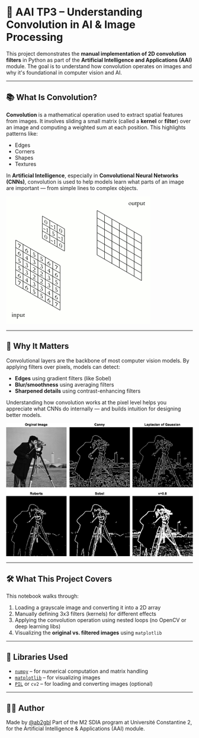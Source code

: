 # 🧠 AAI TP3 – Understanding Convolution in AI & Image Processing

This project demonstrates the **manual implementation of 2D convolution filters** in Python as part of the **Artificial Intelligence and Applications (AAI)** module. The goal is to understand how convolution operates on images and why it's foundational in computer vision and AI.

---

## 📚 What Is Convolution?

**Convolution** is a mathematical operation used to extract spatial features from images. It involves sliding a small matrix (called a **kernel** or **filter**) over an image and computing a weighted sum at each position. This highlights patterns like:
- Edges
- Corners
- Shapes
- Textures

In **Artificial Intelligence**, especially in **Convolutional Neural Networks (CNNs)**, convolution is used to help models learn what parts of an image are important — from simple lines to complex objects.

![conv](./pics/2D_Convolution_Animation.gif)

---

## 🧠 Why It Matters

Convolutional layers are the backbone of most computer vision models. By applying filters over pixels, models can detect:

- **Edges** using gradient filters (like Sobel)
- **Blur/smoothness** using averaging filters
- **Sharpened details** using contrast-enhancing filters

Understanding how convolution works at the pixel level helps you appreciate what CNNs do internally — and builds intuition for designing better models.

![example](./pics/conv%20pic.png)

---

## 🛠️ What This Project Covers

This notebook walks through:

1. Loading a grayscale image and converting it into a 2D array
2. Manually defining 3x3 filters (kernels) for different effects
3. Applying the convolution operation using nested loops (no OpenCV or deep learning libs)
4. Visualizing the **original vs. filtered images** using `matplotlib`

---

## 🔧 Libraries Used

- [`numpy`](https://numpy.org/) – for numerical computation and matrix handling  
- [`matplotlib`](https://matplotlib.org/) – for visualizing images  
- [`PIL`](https://pillow.readthedocs.io/) or `cv2` – for loading and converting images (optional)

---

## 👨‍💻 Author

Made by [@ab2gbl](https://ab2gbl-portfolio.vercel.app/)
Part of the M2 SDIA program at Université Constantine 2, for the Artificial Intelligence & Applications (AAI) module.

